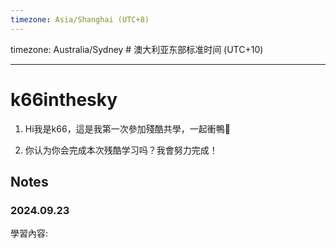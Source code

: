 ```yaml
---
timezone: Asia/Shanghai (UTC+8)
---
```



timezone: Australia/Sydney # 澳大利亚东部标准时间 (UTC+10)

---

# k66inthesky

1. Hi我是k66，這是我第一次參加殘酷共學，一起衝鴨🦆

2. 你认为你会完成本次残酷学习吗？我會努力完成！
   
## Notes

<!-- Content_START -->

### 2024.09.23

學習內容: 

```
```

### 

<!-- Content_END -->
